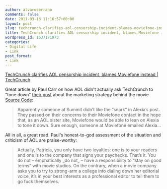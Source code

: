 ```yaml
---
author: alvaroserrano
comments: false
date: 2011-03-16 11:16:57+00:00
layout: post
slug: techcrunch-clarifies-aol-censorship-incident-blames-moviefone-instead
title: TechCrunch clarifies AOL censorship incident, blames Moviefone instead
wordpress_id: 1637171973
categories:
- Digital Life
- Link
post_format:
- Link
---
```


[TechCrunch clarifies AOL censorship incident, blames Moviefone instead | TechCrunch](http://techcrunch.com/2011/03/16/actually-aol-didnt-ask-us-to-tone-it-down-moviefone-did-and-their-editor-in-chief-should-be-fired-2/)

Great article by Paul Carr on how AOL didn't actually ask TechCrunch to "tone down" [their post](http://techcrunch.com/2011/03/12/the-source-code/) about the marketing strategy behind the movie [Source Code](http://www.imdb.com/title/tt0945513/):


<blockquote>Apparently someone at Summit didn’t like the “snark” in Alexia’s post. They passed on their concerns to their Moviefone contact in the hope that, as an AOL sister site, Moviefone would be able to lean on Alexia to tone it down. Sure enough, someone at Moviefone emailed Alexia…</blockquote>


All in all, a great read. Paul's honest-to-god assessment of the situation and criticism of AOL are praise-worthy:


<blockquote>Actually, Patricia, you only have two loyalties: one is to your readers and one is to the company that signs your paychecks. That’s it. You do not – emphatically _do not_ – have a responsibility to “stay on good terms” with movie studios. On the contrary, when a movie company asks you to try to strong-arm a college into dialing down her editorial voice, it’s in your best interests as a professional editor to tell them to go fuck themselves.</blockquote>
